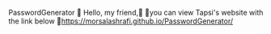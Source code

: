 PasswordGenerator 🔑
Hello, my friend,🙂
📍you can view Tapsi's website with the link below
🔗https://morsalashrafi.github.io/PasswordGenerator/
